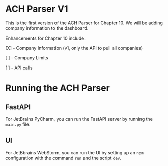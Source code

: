 # ACH Parser V1

This is the first version of the ACH Parser for Chapter 10. We will be adding company information to the dashboard.

Enhancements for Chapter 10 include:

[X] - Company Information (v1, only the API to pull all companies)

[ ] - Company Limits

[ ] - API calls

# Running the ACH Parser

## FastAPI

For JetBrains PyCharm, you can run the FastAPI server by running the `main.py` file.

## UI 

For JetBbrains WebStorm, you can run the UI by setting up an `npm` configuration with the command `run` and 
the script `dev`. 